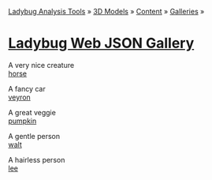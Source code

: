 ﻿[Ladybug Analysis Tools]( ../../../../index.html  ) &raquo; [3D Models]( ../../../index.html ) &raquo;
[Content]( ../../index.html ) &raquo; [Galleries]( ../index.html ) &raquo;

[Ladybug Web JSON Gallery]( index.html )
===


A very nice creature  
[horse]( #https://rawgit.com/mrdoob/three.js/dev/examples/models/animated/horse.js#cx=-212#cy=163#cz=221#tx=17#ty=73#tz=-35 )  

A fancy car  
[veyron]( #https://rawgit.com/mrdoob/three.js/dev/examples/obj/veyron/parts/veyron_body_bin.js#cx=112#cy=240#cz=113#tx=-17#ty=2#tz=12 )  

A great veggie  
[pumpkin]( #https://jaanga.github.io/3d-models/js/ado/pumpkin.js#sx=11#sy=11#sz=11#cx=5#cy=73#cz=59#tx=-8#ty=7#tz=1 )  

A gentle person  
[walt]( #https://rawgit.com/mrdoob/three.js/dev/examples/obj/walt/WaltHead_bin.js#cx=-42#cy=-23#cz=111#tx=-8#ty=-5#tz=-10 )

A hairless person  
[lee]( #https://rawgit.com/mrdoob/three.js/dev/examples/obj/leeperrysmith/LeePerrySmith.js#sx=15#sy=15#sz=15#cx=-71#cy=19#cz=157 )